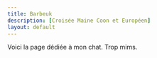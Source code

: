 ```yaml
---
title: Barbeuk
description: [Croisée Maine Coon et Européen]
layout: default
---
```

Voici la page dédiée à mon chat. Trop mims.
